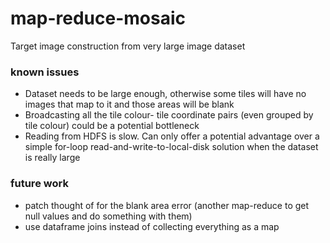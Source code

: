 # map-reduce-mosaic
Target image construction from very large image dataset

### known issues
* Dataset needs to be large enough, otherwise some tiles will have no images that map to it and those areas will be blank
*  Broadcasting all the tile colour- tile coordinate pairs (even grouped by tile colour) could be a potential bottleneck
* Reading from HDFS is slow. Can only offer a potential advantage over a simple for-loop read-and-write-to-local-disk solution when the dataset is really large

### future work
* patch thought of for the blank area error (another map-reduce to get null values and do something with them)
* use dataframe joins instead of collecting everything as a map
